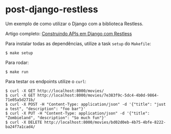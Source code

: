 # post-django-restless

Um exemplo de como utilizar o Django com a biblioteca Restless.

Artigo completo: [Construindo APIs em Django com Restless](http://klauslaube.com.br/2017/01/06/construindo-apis-em-django-com-restless.html)

Para instalar todas as dependências, utilize a task `setup` do `Makefile`:

```
$ make setup
```

Para rodar:

```
$ make run
```

Para testar os endpoints utilize o `curl`:

```
$ curl -X GET http://localhost:8000/movies/
$ curl -X GET http://localhost:8000/movies/7e383f9c-5dc4-4b0d-9864-71e05a5d271b/
$ curl -X POST -H "Content-Type: application/json" -d '{"title": "just a test", "description": "foo bar"}'
$ curl -X PUT -H "Content-Type: application/json" -d '{"title": "Zombieland", "description": "So much fun"}'
$ curl -X DELETE http://localhost:8000/movies/bd02d0eb-4b75-4bfe-8222-ba24f7a1cad4/
```
